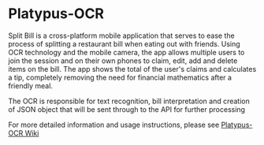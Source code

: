 Platypus-OCR
=====================

Split Bill is a cross-platform mobile application that serves to ease the process of splitting a restaurant bill when eating out with friends. Using OCR technology and the mobile camera, the app allows multiple users to join the session and on their own phones to claim, edit, add and delete items on the bill. The app shows the total of the user's claims and calculates a tip, completely removing the need for financial mathematics after a friendly meal.

The OCR is responsible for text recognition, bill interpretation and creation of JSON object that will be sent through to the API for further processing

For more detailed information and usage instructions, please see [Platypus-OCR Wiki](https://github.com/COS301-brute-force/Platypus-OCR/wiki)
